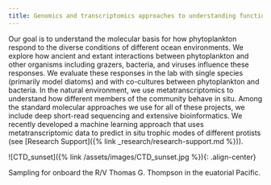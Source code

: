 ```yaml
---
title: Genomics and transcriptomics approaches to understanding function in the environment
---
```

Our goal is to understand the molecular basis for how phytoplankton respond to the diverse conditions of different ocean environments. We explore how ancient and extant interactions between phytoplankton and other organisms including grazers, bacteria, and viruses influence these responses. We evaluate these responses  in the lab with single species (primarily model diatoms) and with co-cultures between phytoplankton and bacteria.  In the natural environment, we use metatranscriptomics to  understand how different members of the community behave in situ.  Among the standard molecular approaches we use for all of these projects, we include deep short-read sequencing and extensive bioinformatics. We recently developed a machine learning approach that uses metatranscriptomic data to predict in situ trophic modes of different protists  (see [Research Support]({% link _research/research-support.md %})).

![CTD_sunset]({% link /assets/images/CTD_sunset.jpg %}){: .align-center}
<figcaption>Sampling for onboard the R/V Thomas G. Thompson in the euatorial Pacific.</figcaption>
